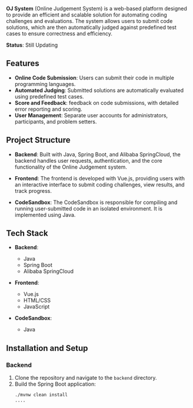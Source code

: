 **OJ System** (Online Judgement System) is a web-based platform designed to provide an efficient and scalable solution for automating coding challenges and evaluations. The system allows users to submit code solutions, which are then automatically judged against predefined test cases to ensure correctness and efficiency.

**Status**: Still Updating

## Features

- **Online Code Submission**: Users can submit their code in multiple programming languages.
- **Automated Judging**: Submitted solutions are automatically evaluated using predefined test cases.
- **Score and Feedback**: feedback on code submissions, with detailed error reporting and scoring.
- **User Management**: Separate user accounts for administrators, participants, and problem setters.

## Project Structure

- **Backend**: Built with Java, Spring Boot, and Alibaba SpringCloud, the backend handles user requests, authentication, and the core functionality of the Online Judgement system.
  
- **Frontend**: The frontend is developed with Vue.js, providing users with an interactive interface to submit coding challenges, view results, and track progress.

- **CodeSandbox**: The CodeSandbox is responsible for compiling and running user-submitted code in an isolated environment. It is implemented using Java.

## Tech Stack

- **Backend**:
  - Java
  - Spring Boot
  - Alibaba SpringCloud

- **Frontend**:
  - Vue.js
  - HTML/CSS
  - JavaScript

- **CodeSandbox**:
  - Java

## Installation and Setup

### Backend
1. Clone the repository and navigate to the `backend` directory.
2. Build the Spring Boot application:
   ```bash
   ./mvnw clean install
   ....
